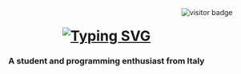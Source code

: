 <img align="right" src="https://visitor-badge.laobi.icu/badge?page_id=DottorBooom.DottorBooom" alt="visitor badge"/>

<h1 align="center">
  <a href="https://git.io/typing-svg"><img src="https://readme-typing-svg.demolab.com?font=Fira+Code&pause=1000&color=E42CF7&center=true&width=435&lines=Hi+There!++I'm+Davide+Martinelli!" alt="Typing SVG" /></a>
</h1>

<h3 align="center"> A student and programming enthusiast from Italy </h3>

<br/>

<div align="center">
  
</div>
